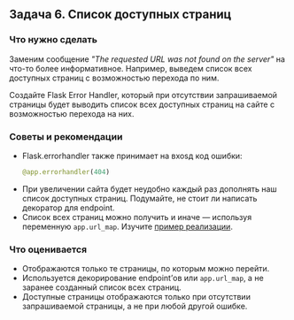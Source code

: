 ## Задача 6. Список доступных страниц
### Что нужно сделать
Заменим сообщение _"The requested URL was not found on the server"_ на что-то более информативное. Например, выведем список всех доступных страниц с возможностью перехода по ним.

Создайте Flask Error Handler, который при отсутствии запрашиваемой страницы будет выводить список всех доступных страниц на сайте с возможностью перехода на них.
### Советы и рекомендации
* Flask.errorhandler также принимает на вхоsд код ошибки:
  ```python
  @app.errorhandler(404)
  ```
* При увеличении сайта будет неудобно каждый раз дополнять наш список доступных страниц. Подумайте, не стоит ли написать декоратор для endpoint.
* Список всех страниц можно получить и иначе — используя переменную `app.url_map`. Изучите [пример реализации](https://stackoverflow.com/a/13318415).
### Что оценивается
* Отображаются только те страницы, по которым можно перейти.
* Используется декорирование endpoint’ов или `app.url_map`, а не заранее созданный список всех страниц.
* Доступные страницы отображаются только при отсутствии запрашиваемой страницы, а не при любой другой ошибке.